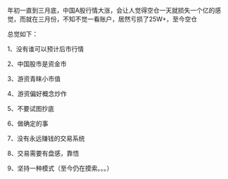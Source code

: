 年初一直到三月底，中国A股行情大涨，会让人觉得空仓一天就损失一个亿的感觉，而就在三月份，不知不觉一看账户，居然亏损了25W+，至今空仓

总觉如下：

1、没有谁可以预计后市行情

2、中国股市是资金市

3、游资青睐小市值

4、游资偏好概念炒作

5、不要试图抄底

6、做确定的事

7、没有永远赚钱的交易系统

8、交易需要有盘感，靠悟

9、坚持一种模式（至今仍在摸索。。。）
